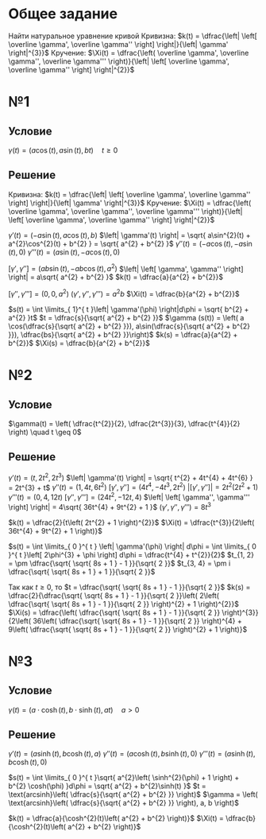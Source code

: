 # Общее задание
Найти натуральное уравнение кривой
Кривизна:
	$k(t) = \dfrac{\left| \left[ \overline \gamma', \overline \gamma'' \right] \right|}{\left| \gamma' \right|^{3}}$
Кручение:
	$\Xi(t) = \dfrac{\left( \overline \gamma', \overline \gamma'', \overline \gamma''' \right)}{\left| \left[ \overline \gamma', \overline \gamma'' \right] \right|^{2}}$
# №1
## Условие
$\gamma(t) = \left( a\cos(t), a\sin (t), bt \right) \quad t \geq 0$
## Решение
Кривизна:
	$k(t) = \dfrac{\left| \left[ \overline \gamma', \overline \gamma'' \right] \right|}{\left| \gamma' \right|^{3}}$
Кручение:
	$\Xi(t) = \dfrac{\left( \overline \gamma', \overline \gamma'', \overline \gamma''' \right)}{\left| \left[ \overline \gamma', \overline \gamma'' \right] \right|^{2}}$

$\gamma'(t) = \left( -a\sin(t), a\cos(t), b \right)$
$\left| \gamma'(t) \right| = \sqrt{ a\sin^{2}(t) + a^{2}\cos^{2}(t) + b^{2} } = \sqrt{ a^{2} + b^{2} }$
$\gamma''(t) = \left( -a\cos(t), -a\sin(t), 0 \right)$
$\gamma'''(t) = \left( a\sin(t), -a\cos(t), 0  \right)$

$\left[ \gamma', \gamma'' \right] = \left( ab\sin(t), -ab\cos(t), a^{2} \right)$
$\left| \left[ \gamma', \gamma'' \right] \right| = a\sqrt{ a^{2} + b^{2} }$
$k(t) = \dfrac{a}{a^{2} + b^{2}}$

$\left[ \gamma'', \gamma''' \right] = \left( 0, 0, a^{2} \right)$
$\left( \gamma', \gamma'', \gamma''' \right) = a^{2}b$
$\Xi(t) = \dfrac{b}{a^{2} + b^{2}}$

$s(t) = \int \limits_{ 1}^{ t }\left| \gamma'(\phi) \right|d\phi = \sqrt{ b^{2} + a^{2} }t$
$t = \dfrac{s}{\sqrt{ a^{2} + b^{2} }}$
$\gamma (s(t)) = \left( a \cos(\dfrac{s}{\sqrt{ a^{2} + b^{2} }}), a\sin(\dfrac{s}{\sqrt{ a^{2} + b^{2} }}), \dfrac{bs}{\sqrt{ a^{2} + b^{2} }}\right)$
$k(s) = \dfrac{a}{a^{2} + b^{2}}$
$\Xi(s) = \dfrac{b}{a^{2} + b^{2}}$
# №2
## Условие
$\gamma(t) = \left( \dfrac{t^{2}}{2}, \dfrac{2t^{3}}{3}, \dfrac{t^{4}}{2} \right) \quad t \geq 0$
## Решение
$\gamma'(t) = \left( t, 2t^{2}, 2t^{3} \right)$
$\left| \gamma'(t) \right| = \sqrt{ t^{2} + 4t^{4} + 4t^{6} } = 2t^{3} + t$
$\gamma''(t) = \left( 1, 4t, 6t^{2} \right)$
$\left[ \gamma', \gamma'' \right] = \left( 4t^{4}, -4t^{3}, 2t^{2} \right)$
$\left| \left[ \gamma', \gamma'' \right] \right| = 2t^{2}\left( 2t^{2} + 1 \right)$
$\gamma'''(t) = \left( 0, 4, 12t \right)$
$\left[ \gamma'', \gamma''' \right] = \left( 24t^{2}, -12t, 4 \right)$
$\left| \left[ \gamma'', \gamma''' \right] \right| = 4\sqrt{ 36t^{4} + 9t^{2} + 1 }$
$\left( \gamma', \gamma'', \gamma''' \right) = 8t^{3}$

$k(t) = \dfrac{2}{t\left( 2t^{2} + 1 \right)^{2}}$
$\Xi(t) = \dfrac{t^{3}}{2\left( 36t^{4} + 9t^{2} + 1 \right)}$

$s(t) = \int \limits_{ 0 }^{ t } \left| \gamma'(\phi) \right| d\phi = \int \limits_{ 0 }^{ t }\left[ 2\phi^{3} + \phi \right] d\phi = \dfrac{t^{4} + t^{2}}{2}$
$t_{1, 2} = \pm \dfrac{\sqrt{ \sqrt{ 8s + 1 } - 1 }}{\sqrt{ 2 }}$
$t_{3, 4} = \pm i \dfrac{\sqrt{ \sqrt{ 8s + 1 } + 1 }}{\sqrt{ 2 }}$

Так как $t \geq 0$, то $t = \dfrac{\sqrt{ \sqrt{ 8s + 1 } - 1 }}{\sqrt{ 2 }}$
$k(s) = \dfrac{2}{\dfrac{\sqrt{ \sqrt{ 8s + 1 } - 1 }}{\sqrt{ 2 }}\left( 2\left( \dfrac{\sqrt{ \sqrt{ 8s + 1 } - 1 }}{\sqrt{ 2 }} \right)^{2} + 1 \right)^{2}}$
$\Xi(s) = \dfrac{\left(  \dfrac{\sqrt{ \sqrt{ 8s + 1 } - 1 }}{\sqrt{ 2 }} \right)^{3}}{2\left( 36\left(  \dfrac{\sqrt{ \sqrt{ 8s + 1 } - 1 }}{\sqrt{ 2 }} \right)^{4} + 9\left(  \dfrac{\sqrt{ \sqrt{ 8s + 1 } - 1 }}{\sqrt{ 2 }} \right)^{2} + 1 \right)}$
# №3
## Условие
$\gamma(t) = \left( a\cdot \cosh(t), b\cdot \sinh(t), at \right) \quad a > 0$
## Решение
$\gamma'(t) = \left( a \sinh(t), b\cosh(t), a \right)$
$\gamma''(t) = \left( a\cosh(t), b\sinh(t), 0 \right)$
$\gamma'''(t) = \left( a\sinh(t), b\cosh(t), 0 \right)$

$s(t) = \int \limits_{ 0 }^{ t }\sqrt{ a^{2}\left( \sinh^{2}(\phi) + 1 \right) + b^{2} \cosh(\phi) }d\phi = \sqrt{ a^{2} + b^{2}\sinh(t) }$
$t = \text{arcsinh}\left( \dfrac{s}{\sqrt{ a^{2} + b^{2} }} \right)$
$\gamma = \left( \text{arcsinh}\left( \dfrac{s}{\sqrt{ a^{2} + b^{2} }} \right), a, b \right)$

$k(t) = \dfrac{a}{\cosh^{2}(t)\left( a^{2} + b^{2} \right)}$
$\Xi(t) = \dfrac{b}{\cosh^{2}(t)\left( a^{2} + b^{2} \right)}$